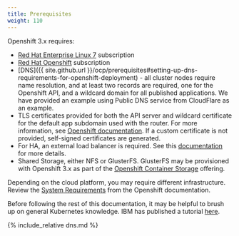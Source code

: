 ```yaml
---
title: Prerequisites
weight: 110
---
```


Openshift 3.x requires:

* [Red Hat Enterprise Linux 7](https://www.redhat.com/en/technologies/linux-platforms/enterprise-linux) subscription
* [Red Hat Openshift](https://www.redhat.com/en/technologies/cloud-computing/openshift) subscription
* [DNS]({{ site.github.url }}/ocp/prerequisites#setting-up-dns-requirements-for-openshift-deployment) - all cluster nodes require name resolution, and at least two records are required, one for the Openshift API, and a wildcard domain for all published applications. We have provided an example using Public DNS service from CloudFlare as an example.
* TLS certificates provided for both the API server and wildcard certificate for the default app subdomain used with the router.  For more information, see [Openshift documentation](https://docs.openshift.com/container-platform/3.11/install_config/certificate_customization.html).  If a custom certificate is not provided, self-signed certificates are generated.
* For HA, an external load balancer is required.  See this [documentation](https://github.com/redhat-cop/openshift-playbooks/blob/master/playbooks/installation/load_balancing.adoc) for more details.
* Shared Storage, either NFS or GlusterFS.  GlusterFS may be provisioned with Openshift 3.x as part of the [Openshift Container Storage](https://www.openshift.com/products/container-storage/) offering.

Depending on the cloud platform, you may require different infrastructure.  Review the [System Requirements](https://docs.openshift.com/container-platform/3.11/install/prerequisites.html) from the Openshift documentation.

Before following the rest of this documentation, it may be helpful to brush up on general Kubernetes knowledge.  IBM has published a tutorial [here](https://www.ibm.com/cloud/learn/kubernetes).

{% include_relative dns.md %}
